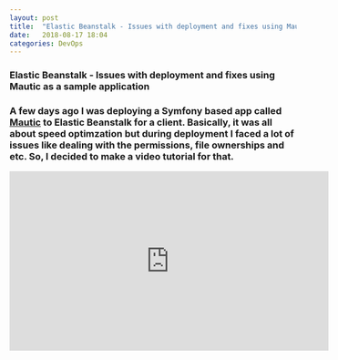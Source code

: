 ```yaml
---
layout: post
title:  "Elastic Beanstalk - Issues with deployment and fixes using Mautic as a sample application"
date:   2018-08-17 18:04
categories: DevOps
---
```



<h3>Elastic Beanstalk - Issues with deployment and fixes using Mautic as a sample application<h3>

A few days ago I was deploying a Symfony based app called <a href="https://www.mautic.org/">Mautic</a> to Elastic Beanstalk for a client. Basically, it was all about speed optimzation but during deployment I faced a lot of issues like dealing with the permissions, file ownerships and etc. So, I decided to make a video tutorial for that. 

<iframe width="560" height="315" src="https://www.youtube.com/embed/vE-AT6rd-OE" frameborder="0" allow="autoplay; encrypted-media" allowfullscreen></iframe>
